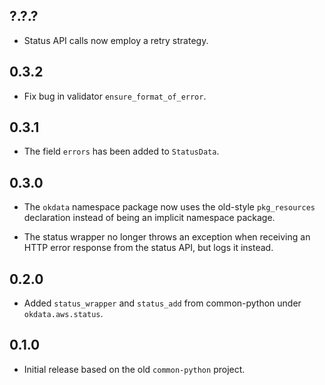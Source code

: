 ## ?.?.?

* Status API calls now employ a retry strategy.

## 0.3.2

* Fix bug in validator `ensure_format_of_error`.

## 0.3.1

* The field `errors` has been added to `StatusData`.

## 0.3.0

* The `okdata` namespace package now uses the old-style `pkg_resources`
  declaration instead of being an implicit namespace package.

* The status wrapper no longer throws an exception when receiving an HTTP error
  response from the status API, but logs it instead.

## 0.2.0

* Added `status_wrapper` and `status_add` from common-python under
  `okdata.aws.status`.

## 0.1.0

* Initial release based on the old `common-python` project.
